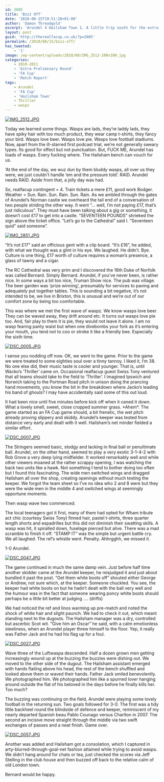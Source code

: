 ```yaml
---
id: 2605
title: 'Bzzz Off'
date: '2010-08-15T19:51:28+01:00'
author: 'Damon Threadgold'
excerpt: 'Arundel 4 Hailsham Town 1. A little trip south for the extra preliminary round of the FA Cup. Featuring such joys as back heels, 3-1-4-2, wasps, pie, castles, Father Jack and some more wasps.'
layout: post
guid: 'http://therealfacup.co.uk/?p=2605'
permalink: /2010/08/15/bzzz-off/
has_tweeted:
    - '1'
image: /wp-content/uploads/2010/08/IMG_2512-200x100.jpg
categories:
    - 2010-2011
    - 'Extra Preliminary Round'
    - 'FA Cup'
    - 'Match Report'
tags:
    - Arundel
    - 'FA Cup'
    - 'Hailsham Town'
    - Thriller
    - wasps
---
```


[![IMG_2512.JPG](http://lh5.ggpht.com/_3L4_Y2OBz2M/TGcugDSB-rI/AAAAAAAACSE/upUaQVY2qKw/IMG_2512.JPG?imgmax=200)](http://lh5.ggpht.com/_3L4_Y2OBz2M/TGcugDSB-rI/AAAAAAAACSE/upUaQVY2qKw/IMG_2512.JPG?imgmax=640)

Today we learned some things. Wasps are lads, they’re laddy lads, they have spiky hair with too much product, they wear camp t-shirts, they fancy your bird. Wasps love beer. Wasps love pie. Wasps love football stadiums. Now, apart from the ill-starred first podcast trial, we’re not generally sweary types. Its good for effect but not punctuation. But, FUCK ME, Arundel has loads of wasps. Every fucking where. The Hailsham bench can vouch for us.

‘At the end of the day, we wuz dun by them bluddy wasps, all over us they were, we just couldn’t handle ’em and the pressure told’. RAID. Arundel needs RAID. Aside from that, a jolly day was had.

So, realfacup contingent = 4. Train tickets a mere £11, good work Bodger. Weather = Sun. Rain. Sun. Rain. Sun. Rain. As we ambled through the gates of Arundel’s Norman castle we overheard the tail end of a conversation of two people striding the other way. It went “… well, I’m not paying £17, that’s just ridiculous”. They must have been talking about a gig or something, it doesn’t cost £17 to get into a castle. “SEVENTEEN POUNDS” shrieked the sign above the ticket office. “Let’s go to the Cathedral” said I. “Seventeen quid” said someone”.

[![IMG_2851.JPG](http://lh4.ggpht.com/_3L4_Y2OBz2M/TGcrwFCkP0I/AAAAAAAACRo/GTaYD-ty0J4/IMG_2851.JPG?imgmax=200)](http://lh4.ggpht.com/_3L4_Y2OBz2M/TGcrwFCkP0I/AAAAAAAACRo/GTaYD-ty0J4/IMG_2851.JPG?imgmax=640)

“It’s not £17” said an officious gent with a clip board. “It’s £16”, he added, with what we thought was a glint in his eye. We laughed. He didn’t. Bye. Culture is one thing, £17 worth of culture requires a woman’s presence, a glass of tawny and a cigar.

The RC Cathedral was very prim and I discovered the 16th Duke of Norfolk was called Bernard. Simply Bernard. Arundel, if you’ve never been, is rather nice. In some ways a bit too nice, Truman Show nice. The pub was village. The beer garden was ‘prize winning’, presumably for services to paving and adequately put together tables. This is sounding a bit negative, it’s not intended to be, we live in Brixton, this is unusual and we’re out of our comfort zone by being too comfortable.

This was where we met the first wave of waspz. We know wasps love beer. They can be waved away, they drift around etc. It turns out wasps love pie too. And, fair play to them it is pie, they would not leave it alone. I am no wasp fearing panty waist but when one divebombs your fork as it’s entering your mouth, you tend not to coo or stroke it like a friendly bee. Especially the sixth time.

[![DSC_0005.JPG](http://lh5.ggpht.com/_3L4_Y2OBz2M/TGgSSEoMRfI/AAAAAAAACTE/y8_Cji4mqzw/DSC_0005.JPG?imgmax=200)](http://lh5.ggpht.com/_3L4_Y2OBz2M/TGgSSEoMRfI/AAAAAAAACTE/y8_Cji4mqzw/DSC_0005.JPG?imgmax=640)

I sense you nodding off now. OK, we went to the game. Prior to the game we were treated to some eighties soul over a tinny tannoy. I liked it, I’m 38. No one else did, their music taste is cooler and younger. That is, until Wacko’s ‘Thriller’ came on. Occasional realfacup guest Swiss Tony ventured that all teams should take to the field to ‘Thriller’. I imagined Ipswich and Norwich taking to the Portman Road pitch in unison doing the prancing hand movements, you know the bit in the breakdown where Jacko’s leading his band of ghouls? I may have accidentally said some of this out loud.

It had been nice until five minutes before kick off when it caned it down. What a lovely smell, sweet, close cropped summer grass. \*Ahem\*. The game started as an FA Cup game should, a bit frenetic, the wet pitch already proving slippery and skiddy. Arundel’s keeper was tested from distance very early and dealt with it well. Hailsham’s net minder fielded a similar effort.

[![DSC_0007.JPG](http://lh5.ggpht.com/_3L4_Y2OBz2M/TGgSc9kZN2I/AAAAAAAACTM/U8Ax-XfoToo/DSC_0007.JPG?imgmax=200)](http://lh5.ggpht.com/_3L4_Y2OBz2M/TGgSc9kZN2I/AAAAAAAACTM/U8Ax-XfoToo/DSC_0007.JPG?imgmax=640)

The Stringers seemed basic, stodgy and lacking in final ball or penultimate ball. Arundel, on the other hand, seemed to play a very exotic 3-1-4-2 with Rob Grove a very deep lying midfielder. It worked remarkably well and while other viewers moaned at the rather scrappy opening, I was watching the back two units like a hawk. Not something I tend to bother doing too often but I found this fascinating. The wide men switched wings and dragged Hailsham all over the shop, creating openings without much testing the keeper. We forgot the team sheet so I’ve no idea who 2 and 8 were but they were the wide men in the middle 4 and switched wings at seemingly opportune moments.

Then wasp wave two commenced.

The local teenagers got it first, many of them had opted for Wham tribute act chic (courtesy Swiss Tony) finned hair, pastel t-shirts, three quarter length shorts and espadrilles but this did not diminish their swatting skills. A wasp was hit, it spiralled down, fuselage pierced but alive. There was a mad scramble to finish it off. “STAMP IT” was the simple but urgent battle cry. We all laughed. The ref’s whistle went. Penalty. Ahhrgghh, we missed it.

1-0 Arundel.

[![DSC_0047.JPG](http://lh6.ggpht.com/_3L4_Y2OBz2M/TGgVOsbvyLI/AAAAAAAACVc/ecFgd66mr5s/DSC_0047.JPG?imgmax=200)](http://lh6.ggpht.com/_3L4_Y2OBz2M/TGgVOsbvyLI/AAAAAAAACVc/ecFgd66mr5s/DSC_0047.JPG?imgmax=640)

The game continued in much the same damp vein. Just before half time another skidder came at the Arundel keeper, he misjudged it and just about bundled it past the post. “Get them white boots off” shouted either George or Andrew, not sure which, at the keeper. Someone chuckled. You see, the keeper had white boots on but he hadn’t dealt with the ball very well and the humour was in the fact that someone wearing poncy white boots should perhaps be a little bit better at judging …. (drifts)

We had noticed the ref and linos warming up pre-match and noted the shock of white hair and slight paunch. We had to check it out, which meant standing next to the dugouts. The Hailsham manager was a dry, controlled but ascerbic Scot wit. “Give him an Oscar” he said, with a calm emotionless steeliness, when an Arundel player threw himself to the floor. Yep, it really was Father Jack and he had his flag up for a foul.

[![DSC_0027.JPG](http://lh3.ggpht.com/_3L4_Y2OBz2M/TGgTs_Pn3FI/AAAAAAAACUQ/sSVE3zzy7Hw/DSC_0027.JPG?imgmax=200)](http://lh3.ggpht.com/_3L4_Y2OBz2M/TGgTs_Pn3FI/AAAAAAAACUQ/sSVE3zzy7Hw/DSC_0027.JPG?imgmax=640)

Wave three of the Luftwaspa descended. Half a dozen grown men getting increasingly wound up at the buzzing the buzzies were dishing out. We moved to the other side of the dugout. The Hailsham assistant emerged with hands flailing above his head, the rest of the bench shuffled and looked above them or waved their hands. Father Jack smiled benevolently. We photographed him. We photographed him like a spurned lover hanging around outside the flat of his beloved in the days before he finally kills her. Too much?

The buzzing was continuing on the field, Arundel were playing some lovely football in the returning sun. Two goals followed for 3-0. The first was a tidy little backheel round the blindside of defence and keeper, reminiscent of my nearly departed Spanish beau Pablo Counago versus Charlton in 2007. The second an incisive move straight through the middle via two swift exchanges of passes and a neat finish. Game over.

[![DSC_0057.JPG](http://lh4.ggpht.com/_3L4_Y2OBz2M/TGgWEBHTvAI/AAAAAAAACWE/IBAfRiYe85M/DSC_0057.JPG?imgmax=200)](http://lh4.ggpht.com/_3L4_Y2OBz2M/TGgWEBHTvAI/AAAAAAAACWE/IBAfRiYe85M/DSC_0057.JPG?imgmax=640)

Another was added and Hailsham got a consolation, which I captured in arty-blurred-through-goal-net fashion attained while trying to avoid wasps. We didn’t hang around for chats or tea, just checked the scores via Jeff Stelling in the club house and then buzzed off back to the relative calm of old London town.

Bernard would be happy.